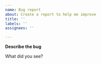 ```yaml
---
name: Bug report
about: Create a report to help me improve
title: ''
labels: ''
assignees: ''

---
```


**Describe the bug**

What did you see?

